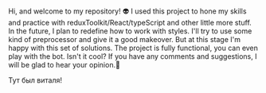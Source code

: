 
Hi, and welcome to my repository! 👽
I used this project to hone my skills and practice with reduxToolkit/React/typeScript and other little more stuff. In the future, I plan to redefine how to work with styles. I'll try to use some kind of preprocessor and give it a good makeover. But at this stage I'm happy with this set of solutions. The project is fully functional, you can even play with the bot. Isn't it cool? If you have any comments and suggestions, I will be glad to hear your opinion.🧐

Тут был виталя!
